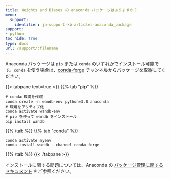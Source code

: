 ```yaml
---
title: Weights and Biases の anaconda パッケージはありますか？
menu:
  support:
    identifier: ja-support-kb-articles-anaconda_package
support:
- python
toc_hide: true
type: docs
url: /support/:filename
---
```


Anaconda パッケージは `pip` または `conda` のいずれかでインストール可能です。`conda` を使う場合は、[conda-forge](https://conda-forge.org) チャンネルからパッケージを取得してください。

{{< tabpane text=true >}}
{{% tab "pip" %}}
```shell
# conda 環境を作成
conda create -n wandb-env python=3.8 anaconda
# 環境をアクティブ化
conda activate wandb-env
# pip を使って wandb をインストール
pip install wandb
```
{{% /tab %}}
{{% tab "conda" %}}
```shell
conda activate myenv
conda install wandb --channel conda-forge
```
{{% /tab %}}
{{< /tabpane >}}

インストールに関する問題については、Anaconda の [パッケージ管理に関するドキュメント](https://docs.conda.io/projects/conda/en/latest/user-guide/tasks/manage-pkgs.html) をご参照ください。
